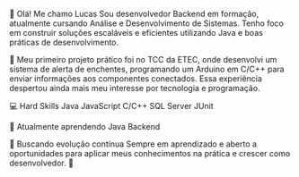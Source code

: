 👋 Olá! Me chamo Lucas
Sou desenvolvedor Backend em formação, atualmente cursando Análise e Desenvolvimento de Sistemas. Tenho foco em construir soluções escaláveis e eficientes utilizando Java e boas práticas de desenvolvimento.

🚀 Meu primeiro projeto prático foi no TCC da ETEC, onde desenvolvi um sistema de alerta de enchentes, programando um Arduino em C/C++ para enviar informações aos componentes conectados. Essa experiência despertou ainda mais meu interesse por tecnologia e programação.

💻 Hard Skills
Java
JavaScript
C/C++
SQL Server
JUnit

📘 Atualmente aprendendo
Java
Backend

🔎 Buscando evolução contínua
Sempre em aprendizado e aberto a oportunidades para aplicar meus conhecimentos na prática e crescer como desenvolvedor. 🚀
